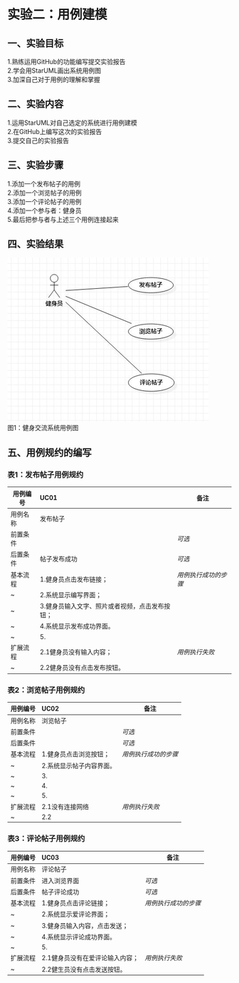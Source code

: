 # 实验二：用例建模
## 一、实验目标
1.熟练运用GitHub的功能编写提交实验报告  
2.学会用StarUML画出系统用例图  
3.加深自己对于用例的理解和掌握
## 二、实验内容
1.运用StarUML对自己选定的系统进行用例建模  
2.在GitHub上编写这次的实验报告  
3.提交自己的实验报告
## 三、实验步骤
1.添加一个发布帖子的用例  
2.添加一个浏览帖子的用例  
3.添加一个评论帖子的用例  
4.添加一个参与者：健身员  
5.最后把参与者与上述三个用例连接起来  
## 四、实验结果
![用例图](./lab2.JPG)  
图1：健身交流系统用例图

## 五、用例规约的编写

### 表1：发布帖子用例规约  
用例编号  | UC01 | 备注  
-|:-|-  
用例名称  | 发布帖子  |   
前置条件  |      | *可选*   
后置条件  | 帖子发布成功     | *可选*   
基本流程  | 1.健身员点击发布链接；  |*用例执行成功的步骤*    
~| 2.系统显示编写界面；  |   
~| 3.健身员输入文字、照片或者视频，点击发布按钮；   |   
~| 4.系统显示发布成功界面。   |   
~| 5.   |  
扩展流程  | 2.1健身员没有输入内容；   |*用例执行失败*    
~| 2.2健身员没有点击发布按钮。  |  

### 表2：浏览帖子用例规约  
用例编号  | UC02 | 备注  
-|:-|-  
用例名称  | 浏览帖子  |   
前置条件  |      | *可选*   
后置条件  |      | *可选*   
基本流程  | 1.健身员点击浏览按钮；  |*用例执行成功的步骤*    
~| 2.系统显示帖子内容界面。  |   
~| 3.   |   
~| 4.   |   
~| 5.   |  
扩展流程  | 2.1没有连接网络   |*用例执行失败*    
~| 2.2   |  


### 表3：评论帖子用例规约  
用例编号  | UC03 | 备注  
-|:-|-  
用例名称  | 评论帖子  |   
前置条件  | 进入浏览界面     | *可选*   
后置条件  | 帖子评论成功     | *可选*   
基本流程  | 1.健身员点击评论链接；  |*用例执行成功的步骤*    
~| 2.系统显示爱评论界面；  |   
~| 3.健身员输入内容，点击发送；   |   
~| 4.系统显示评论成功界面。|   
~| 5.   |  
扩展流程  | 2.1健身员没有在爱评论输入内容；   |*用例执行失败*    
~| 2.2健生员没有点击发送按钮。   |  
